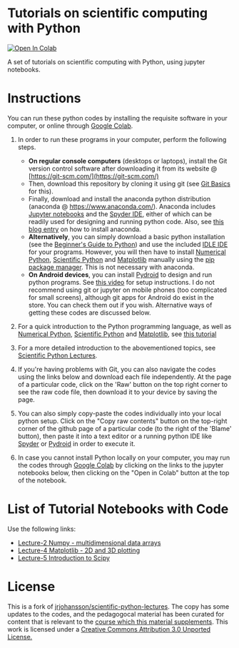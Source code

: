 Tutorials on scientific computing with Python
============================================

[![Open In Colab](https://colab.research.google.com/assets/colab-badge.svg)](https://colab.research.google.com/github/hariseldon99/scientific-python-lectures/blob/master/README.ipynb)

A set of tutorials on scientific computing with Python, using jupyter notebooks.

Instructions
=========================
You can run these python codes by installing the requisite software in your computer, or online through [Google Colab](https://colab.research.google.com/).


1. In order to run these programs in your computer, perform the following steps.
    * **On regular console computers** (desktops or laptops), install the Git version control software after downloading it from its website @ [https://git-scm.com/](https://git-scm.com/)
    * Then, download this repository by cloning it using git (see [Git Basics](https://git-scm.com/book/en/v2/Git-Basics-Getting-a-Git-Repository)  for this).
    * Finally, download and install the anaconda python distribution (anaconda @ https://www.anaconda.com/). Anaconda includes [Jupyter notebooks](https://jupyter.org/) and the [Spyder IDE](https://www.spyder-ide.org/), either of which can be readily used for designing and running python code. Also, see [this blog entry](https://fangohr.github.io/blog/installation-of-python-spyder-numpy-sympy-scipy-pytest-matplotlib-via-anaconda.html) on how to install anaconda.
    * **Alternatively**, you can simply download a basic python installation (see the [Beginner's Guide to Python](https://wiki.python.org/moin/BeginnersGuide)) and use the included [IDLE IDE](https://docs.python.org/3/library/idle.html) for your programs.
      However, you will then have to install [Numerical Python](https://numpy.org), [Scientific Python](https://scipy.org) and [Matplotlib](https://matplotlib.org) manually using the [pip package manager](https://pypi.org/project/pip/). This is not necessary with anaconda.
    * **On Android devices**, you can install [Pydroid](https://play.google.com/store/apps/details?id=ru.iiec.pydroid3) to design and run python programs. See [this video](https://drive.google.com/file/d/1xnr4iZRtfbx4LQ2d7Cl3fOdQ6Utb80zI/view?usp=sharing) for setup instructions. 
      I do not recommend using git or jupyter on mobile phones (too complicated for small screens), although git apps for Android do exist in the store. You can check them out if you wish. Alternative ways of getting these
      codes are discussed below.
          
2. For a quick introduction to the Python programming language, as well as [Numerical Python](https://numpy.org), [Scientific Python](https://scipy.org) and [Matplotlib](https://matplotlib.org), see [this tutorial](https://cs231n.github.io/python-numpy-tutorial/)

3. For a more detailed introduction to the abovementioned topics, see [Scientific Python Lectures](https://github.com/jrjohansson/scientific-python-lectures).

4. If you're having problems with Git, you can also navigate the codes using the links below and download each file independently. At the page of a particular code, click on the 'Raw' button on the 
top right corner to see the raw code file, then download it to your device by saving the page.

5. You can also simply copy-paste the codes individually into your local python setup. Click on the "Copy raw contents" button on the top-right corner of the github page of a particular code 
(to the right of the 'Blame' button), then paste it into a text editor or a running python IDE like [Spyder](https://www.spyder-ide.org/) or [Pydroid](https://play.google.com/store/apps/details?id=ru.iiec.pydroid3) in order to execute it.

6. In case you cannot install Python locally on your computer, you may run the codes through [Google Colab](https://colab.research.google.com/) by clicking on the links to the jupyter notebooks below, then 
clicking on the "Open in Colab" button at the top of the notebook.

List of Tutorial Notebooks with Code
=========================


Use the following links:

* [Lecture-2 Numpy - multidimensional data arrays](Lecture-2-Numpy.ipynb)
* [Lecture-4 Matplotlib - 2D and 3D plotting](Lecture-4-Matplotlib.ipynb)
* [Lecture-5 Introduction to Scipy](Lecture-5-Scipy-Intro.ipynb)

License
=======
This is a fork of [jrjohansson/scientific-python-lectures](https://github.com/jrjohansson/scientific-python-lectures). The copy has some updates to the codes, and
the pedagogocal material has been curated for content that is relevant to the [course which this material supplements](https://bit.ly/msph402b).
This work is licensed under a [Creative Commons Attribution 3.0 Unported License.](http://creativecommons.org/licenses/by/3.0/)
